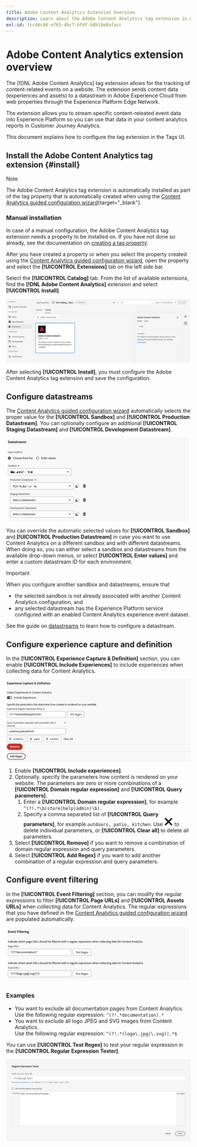 ```yaml
---
title: Adobe Content Analytics Extension Overview
description: Learn about the Adobe Content Analytics tag extension in Adobe Experience Platform.
exl-id: fcc46c86-e765-4bc7-bfdf-b8b10e8afacc
---
```

# Adobe Content Analytics extension overview

The [!DNL Adobe Content Analytics] tag extension allows for the tracking of content-related events on a website. The extension sends content data (experiences and assets) to a datastream in Adobe Experience Cloud from web properties through the Experience Platform Edge Network.

The extension allows you to stream specific content-releated event data into Experience Platform so you can use that data in your content analytics reports in Customer Journey Analytics.

This document explains how to configure the tag extension in the Tags UI.

## Install the Adobe Content Analytics tag extension {#install}

>[!NOTE]
>
>The Adobe Content Analytics tag extension is automatically installed as part of the tag property that is automatically created when using the [Content Analytics guided configuration wizard](https://experienceleague.adobe.com/en/docs/analytics-platform/using/content-analytics/configuration/guided){target="_blank"}. 


### Manual installation

In case of a manual configuration, the Adobe Content Analytics tag extension needs a property to be installed on. If you have not done so already, see the documentation on [creating a tag property](https://experienceleague.adobe.com/en/docs/platform-learn/implement-in-websites/configure-tags/create-a-property).

After you have created a property or when you select the property created using the [Content Analytics guided configuration wizard](https://experienceleague.adobe.com/en/docs/analytics-platform/using/content-analytics/configuration/guided), open the property and select the **[!UICONTROL Extensions]** tab on the left side bar.

Select the **[!UICONTROL Catalog]** tab. From the list of available extensions, find the **[!DNL Adobe Content Analytics]** extension and select **[!UICONTROL Install]**.

![Image showing the Tags UI with the Web SDK extension selected](assets/aca-tag-install.png)

After selecting **[!UICONTROL Install]**, you must configure the Adobe Content Analytics tag extension and save the configuration.


<!--
## Configure schema

The [Content Analytics guided configuration wizard](https://experienceleague.adobe.com/en/docs/analytics-platform/using/content-analytics/configuration/guided) automatically populates the proper value for the **[!UICONTROL Tenant Schema Name]**. 

![Image that shows the Schema configuration of the Adobe Content Analytics tag extension in the Tags UI](assets/aca-tag-schema.png)

>[!WARNING]
>
>Do not modify the value for **[!UICONTROL Tenant Schema Name]**.

-->

## Configure datastreams

The [Content Analytics guided configuration wizard](https://experienceleague.adobe.com/en/docs/analytics-platform/using/content-analytics/configuration/guided) automatically selects the proper value for the **[!UICONTROL Sandbox]** and **[!UICONTROL Production Datastream]**. You can optionally configure an additional **[!UICONTROL Staging Datastream]** and **[!UICONTROL Development Datastream]**.

![Image that shows the Datastreams configuration of the Adobe Content Analytics tag extension in the Tags UI](assets/aca-tag-datastreams.png)

You can override the automatic selected values for **[!UICONTROL Sandbox]** and **[!UICONTROL Production Datastream]** in case you want to use Content Analytics on a different sandbox and with different datastreams. When doing so, you can either select a sandbox and datastreams from the available drop-down menus, or select **[!UICONTROL Enter values]** and enter a custom datastream ID for each environment.

>[!IMPORTANT]
>
>When you configure another sandbox and datastreams, ensure that
>
>* the selected sandbox is not already associated with another Content Analytics configuration, and 
>* any selected datastream has the Experience Platform service configured with an enabled Content Analytics experience event dataset. 

See the guide on [datastreams](../../../../datastreams/overview.md) to learn how to configure a datastream.

## Configure experience capture and definition

In the **[!UICONTROL Experience Capture & Definition]** section, you can enable **[!UICONTROL Include Experiences]** to include experiences when collecting data for Content Analytics. 

![Image showing Experience Capture and Definition section in extension](assets/aca-tag-experiencecapture.png)

1. Enable **[!UICONTROL Include experiences]**.
1. Optionally. specify the parameters how content is rendered on your website. The parameters are zero or more combinations of a **[!UICONTROL Domain regular expression]** and **[!UICONTROL Query parameters]**.
   1. Enter a **[!UICONTROL Domain regular expression]**, for example `^(?!.*\b(store|help|admin)\b)`.
   1. Specify a comma separated list of **[!UICONTROL Query parameters]**, for example `outdoors, patio, kitchen`. 
   Use ![Close](./assets/CrossSize300.svg) to delete individual parameters, or **[!UICONTROL Clear all]** to delete all parameters.
1. Select **[!UICONTROL Remove]** if you want to remove a combination of domain regular expression and query parameters.
1. Select **[!UICONTROL Add Regex]** if you want to add another combination of a regular expression and query parameters.

## Configure event filtering

In the **[!UICONTROL Event Filtering]** section, you can modify the regular expressions to filter **[!UICONTROL Page URLs]** and **[!UICONTROL Assets URLs]** when collecting data for Content Analytics. The regular expressions that you have defined in the [Content Analytics guided configuration wizard](https://experienceleague.adobe.com/en/docs/analytics-platform/using/content-analytics/configuration/guided) are populated automatically.

![Image showing the event filtering settings of the Adobe Content Analytics tag extension in the Tags UI](assets/aca-tag-eventfiltering.png)


### Examples

* You want to exclude all documentation pages from Content Analytics.<br/>Use the following regular expression: `^(?!.*documentation).*`
* You want to exclude all logo JPEG and SVG images from Content Analytics.<br/>Use the following regular expression: `^(?!.*(logo\.jpg|\.svg)).*$`

You can use **[!UICONTROL Test Regex]** to test your regular expression in the **[!UICONTROL Regular Expression Tester]**.

![Image showing the regular expression tester of the Adobe Content Analytics tag extension in the Tags UI](assets/aca-tag-regextester.png)

